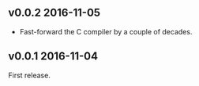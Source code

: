 ## v0.0.2 2016-11-05

* Fast-forward the C compiler by a couple of decades.

## v0.0.1 2016-11-04

First release. 
